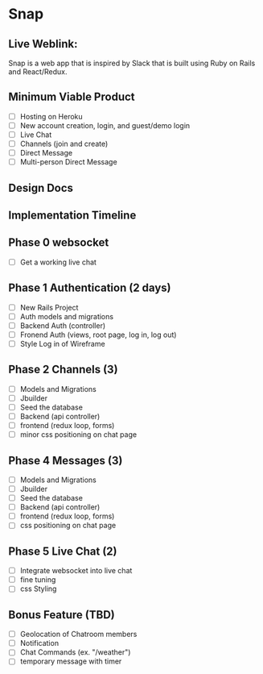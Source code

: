 # **Snap**


## **Live Weblink:**

Snap is a web app that is inspired by Slack that is built using Ruby on Rails and React/Redux.

## **Minimum Viable Product**
- [ ] Hosting on Heroku
- [ ] New account creation, login, and guest/demo login
- [ ] Live Chat
- [ ] Channels (join and create)
- [ ] Direct Message
- [ ] Multi-person Direct Message

## **Design Docs**

## **Implementation Timeline**

##  **Phase 0 websocket**
- [ ] Get a working live chat

##  **Phase 1 Authentication** (2 days)
- [ ] New Rails Project
- [ ] Auth models and migrations
- [ ] Backend Auth (controller)
- [ ] Fronend Auth (views, root page, log in, log out)
- [ ] Style Log in of Wireframe

##  **Phase 2 Channels** (3)
- [ ] Models and Migrations
- [ ] Jbuilder
- [ ] Seed the database
- [ ] Backend (api controller)
- [ ] frontend (redux loop, forms)
- [ ] minor css positioning on chat page

##  **Phase 4 Messages** (3)
- [ ] Models and Migrations
- [ ] Jbuilder
- [ ] Seed the database
- [ ] Backend (api controller)
- [ ] frontend (redux loop, forms)
- [ ] css positioning on chat page

## **Phase 5 Live Chat** (2)
- [ ] Integrate websocket into live chat
- [ ] fine tuning
- [ ] css Styling   

## **Bonus Feature (TBD)**

- [ ] Geolocation of Chatroom members
- [ ] Notification
- [ ] Chat Commands (ex. "/weather")
- [ ] temporary message with timer

